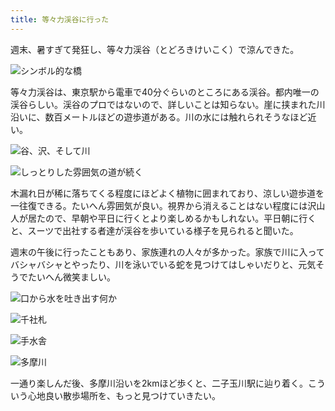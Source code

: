 ```yaml
---
title: 等々力渓谷に行った
---
```

週末、暑すぎて発狂し、等々力渓谷（とどろきけいこく）で涼んできた。

![](https://lh4.googleusercontent.com/Yp_YFrKrm3OqdPM1OZdzVh567eHYzL5vPWZdr1cC3ttrulMRnlFyd0QnizafAltLRpKmC_aFBbkjtZaLDXdiWFuHMyqwtb3fbEFo1-9w5BRQ-BJMT8G4GSLjA_8UUjcH4TmRWrkjEwZhtn9uShQ "シンボル的な橋")

等々力渓谷は、東京駅から電車で40分ぐらいのところにある渓谷。都内唯一の渓谷らしい。渓谷のプロではないので、詳しいことは知らない。崖に挟まれた川沿いに、数百メートルほどの遊歩道がある。川の水には触れられそうなほど近い。

![](https://lh6.googleusercontent.com/wtixxrlTfvK5SZEzNnDaDlAEffBDb8kWv86D406SSI6tuLaIM42ybnZ9xhq28nar8hLkYTR6DHaLUSbZiaE3BcBq9nsBrQKGAf02JgujgbNmnXFLkXBsT4aKUD5ONcatYkuQc5iOXmMrHgPas3U "谷、沢、そして川")

![](https://lh3.googleusercontent.com/zIDHr7TnEC27mrE7vkf1W2Y3ZlgNVhk-vjYbT9A2JK2ZIgFrHMO_xgynEyBOcN2Q279FfEXMS1ILsAoHJponq70qJdsw1uxPFAn_oaiIoO9fPeyAI3hPH8Oz5a5WHbo96Lrn-PvX1nlUrbXLF1o "しっとりした雰囲気の道が続く")

木漏れ日が稀に落ちてくる程度にほどよく植物に囲まれており、涼しい遊歩道を一往復できる。たいへん雰囲気が良い。視界から消えることはない程度には沢山人が居たので、早朝や平日に行くとより楽しめるかもしれない。平日朝に行くと、スーツで出社する者達が渓谷を歩いている様子を見られると聞いた。

週末の午後に行ったこともあり、家族連れの人々が多かった。家族で川に入ってバシャバシャとやったり、川を泳いでいる蛇を見つけてはしゃいだりと、元気そうでたいへん微笑ましい。

![](https://lh5.googleusercontent.com/8jyyqFtFiIupY22JyvKAhqDxqTilFdzckpJcN6VayRTy55J4Im_-tMKn0BLONYocIO0DjugN2XGGomDnse_SCRsU4g7JCwpAkcwDHrpAjp4SbcUgJlvNgb9prB11JTqdDDLSwLqRD0FWcS6wP0A "口から水を吐き出す何か")

![](https://lh6.googleusercontent.com/DOc3sGM7DGEWfy8OKJYu2m5coYnW1cA0lGXY6NWJkQJQo9nMJcVGhJrrhOE4_InmZob8lYDvigvGksnHcwCqU3ojPlxJqxncmjijQ9ogtGduRHh5-qeUeDPdCvZDB3y30RNoQYmWZHp6PPxN1v8 "千社札")

![](https://lh3.googleusercontent.com/NFsG1FXLP02ZCopQUlqUT0QmYl14_wGD1iIi3DMaHC4F-g1oHcnhwgsc-uXS-VX0kdGQYu-xrJYD65mt3p_YZ42QiDGCrnzaF6UDuHunqatQx6g-7ILjvt961vTTn9P-T4A1GY1uE4hz3A4Frhk "手水舎")

![](https://lh5.googleusercontent.com/R493audkYd4TSF5vDsUsKrRqLyjRDNQADRCISnZ05CRRNkwBg9aYXjmdu4vV8gRYdVG4N2x1yU8YMmmKUVFumqsJ12Xpi-w9uvXGtyharPRYxm6LaM2jOFNIF0EwaCV6RJ58pwgNNsZhYJCjLf0 "多摩川")

一通り楽しんだ後、多摩川沿いを2kmほど歩くと、二子玉川駅に辿り着く。こういう心地良い散歩場所を、もっと見つけていきたい。
